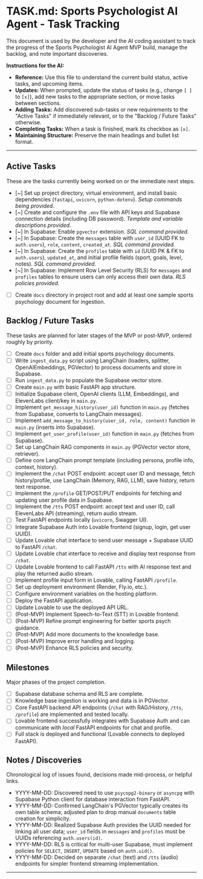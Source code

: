# TASK.md: Sports Psychologist AI Agent - Task Tracking

This document is used by the developer and the AI coding assistant to track the progress of the Sports Psychologist AI Agent MVP build, manage the backlog, and note important discoveries.

**Instructions for the AI:**

*   **Reference:** Use this file to understand the current build status, active tasks, and upcoming items.
*   **Updates:** When prompted, update the status of tasks (e.g., change `[ ]` to `[x]`), add new tasks to the appropriate section, or move tasks between sections.
*   **Adding Tasks:** Add discovered sub-tasks or new requirements to the "Active Tasks" if immediately relevant, or to the "Backlog / Future Tasks" otherwise.
*   **Completing Tasks:** When a task is finished, mark its checkbox as `[x]`.
*   **Maintaining Structure:** Preserve the main headings and bullet list format.

---

## Active Tasks

These are the tasks currently being worked on or the immediate next steps.

*   [~] Set up project directory, virtual environment, and install basic dependencies (`fastapi`, `uvicorn`, `python-dotenv`). _Setup commands being provided._
*   [~] Create and configure the `.env` file with API keys and Supabase connection details (including DB password). _Template and variable descriptions provided._
*   [~] In Supabase: Enable `pgvector` extension. _SQL command provided._
*   [~] In Supabase: Create the `messages` table with `user_id` (UUID FK to `auth.users`), `role`, `content`, `created_at`. _SQL command provided._
*   [~] In Supabase: Create the `profiles` table with `id` (UUID PK & FK to `auth.users`), `updated_at`, and initial profile fields (sport, goals, level, notes). _SQL command provided._
*   [~] In Supabase: Implement Row Level Security (RLS) for `messages` and `profiles` tables to ensure users can only access their own data. _RLS policies provided._
*   [ ] Create `docs` directory in project root and add at least one sample sports psychology document for ingestion.

## Backlog / Future Tasks

These tasks are planned for later stages of the MVP or post-MVP, ordered roughly by priority.

*   [ ] Create `docs` folder and add initial sports psychology documents.
*   [ ] Write `ingest_data.py` script using LangChain (loaders, splitter, OpenAIEmbeddings, PGVector) to process documents and store in Supabase.
*   [ ] Run `ingest_data.py` to populate the Supabase vector store.
*   [ ] Create `main.py` with basic FastAPI app structure.
*   [ ] Initialize Supabase client, OpenAI clients (LLM, Embeddings), and ElevenLabs client/key in `main.py`.
*   [ ] Implement `get_message_history(user_id)` function in `main.py` (fetches from Supabase, converts to LangChain messages).
*   [ ] Implement `add_message_to_history(user_id, role, content)` function in `main.py` (inserts into Supabase).
*   [ ] Implement `get_user_profile(user_id)` function in `main.py` (fetches from Supabase).
*   [ ] Set up LangChain RAG components in `main.py` (PGVector vector store, retriever).
*   [ ] Define core LangChain prompt template (including persona, profile info, context, history).
*   [ ] Implement the `/chat` POST endpoint: accept user ID and message, fetch history/profile, use LangChain (Memory, RAG, LLM), save history, return text response.
*   [ ] Implement the `/profile` GET/POST/PUT endpoints for fetching and updating user profile data in Supabase.
*   [ ] Implement the `/tts` POST endpoint: accept text and user ID, call ElevenLabs API (streaming), return audio stream.
*   [ ] Test FastAPI endpoints locally (`uvicorn`, Swagger UI).
*   [ ] Integrate Supabase Auth into Lovable frontend (signup, login, get user UUID).
*   [ ] Update Lovable chat interface to send user message + Supabase UUID to FastAPI `/chat`.
*   [ ] Update Lovable chat interface to receive and display text response from `/chat`.
*   [ ] Update Lovable frontend to call FastAPI `/tts` with AI response text and play the returned audio stream.
*   [ ] Implement profile input form in Lovable, calling FastAPI `/profile`.
*   [ ] Set up deployment environment (Render, Fly.io, etc.).
*   [ ] Configure environment variables on the hosting platform.
*   [ ] Deploy the FastAPI application.
*   [ ] Update Lovable to use the deployed API URL.
*   [ ] (Post-MVP) Implement Speech-to-Text (STT) in Lovable frontend.
*   [ ] (Post-MVP) Refine prompt engineering for better sports psych guidance.
*   [ ] (Post-MVP) Add more documents to the knowledge base.
*   [ ] (Post-MVP) Improve error handling and logging.
*   [ ] (Post-MVP) Enhance RLS policies and security.

## Milestones

Major phases of the project completion.

*   [ ] Supabase database schema and RLS are complete.
*   [ ] Knowledge base ingestion is working and data is in PGVector.
*   [ ] Core FastAPI backend API endpoints (`/chat` with RAG/History, `/tts`, `/profile`) are implemented and tested locally.
*   [ ] Lovable frontend successfully integrates with Supabase Auth and can communicate with *local* FastAPI endpoints for chat and profile.
*   [ ] Full stack is deployed and functional (Lovable connects to deployed FastAPI).

## Notes / Discoveries

Chronological log of issues found, decisions made mid-process, or helpful links.

*   YYYY-MM-DD: Discovered need to use `psycopg2-binary` or `asyncpg` with Supabase Python client for database interaction from FastAPI.
*   YYYY-MM-DD: Confirmed LangChain's PGVector typically creates its own table schema; adjusted plan to drop manual `documents` table creation for simplicity.
*   YYYY-MM-DD: Realized Supabase Auth provides the UUID needed for linking all user data; `user_id` fields in `messages` and `profiles` must be UUIDs referencing `auth.users(id)`.
*   YYYY-MM-DD: RLS is critical for multi-user Supabase, must implement policies for `SELECT`, `INSERT`, `UPDATE` based on `auth.uid()`.
*   YYYY-MM-DD: Decided on separate `/chat` (text) and `/tts` (audio) endpoints for simpler frontend streaming implementation.

---